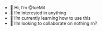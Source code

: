 - 👋 Hi, I’m @IceMil
- 👀 I’m interested in anything
- 🌱 I’m currently learning how to use this
- 💞️ I’m looking to collaborate on nothing rn?
